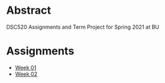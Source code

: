 # Abstract

DSC520 Assignments and Term Project for Spring 2021 at BU
# Assignments

- [Week 01](week01)
- [Week 02](week02)
